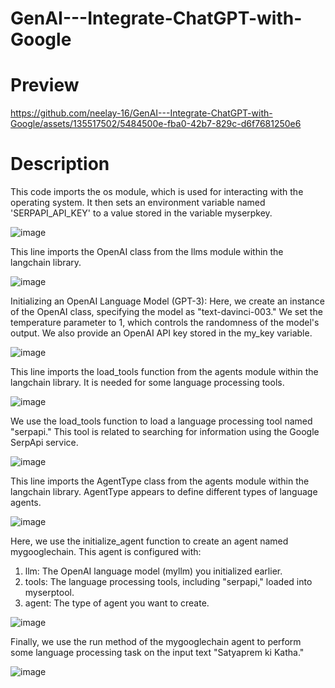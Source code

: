 # GenAI---Integrate-ChatGPT-with-Google

# Preview

https://github.com/neelay-16/GenAI---Integrate-ChatGPT-with-Google/assets/135517502/5484500e-fba0-42b7-829c-d6f7681250e6


# Description

This code imports the os module, which is used for interacting with the operating system. It then sets an environment variable named 'SERPAPI_API_KEY' to a value stored in the variable myserpkey.

![image](https://github.com/neelay-16/GenAI---Integrate-ChatGPT-with-Google/assets/135517502/1ceabcbd-f611-49b2-9ba2-2a05144096d0)

This line imports the OpenAI class from the llms module within the langchain library.

![image](https://github.com/neelay-16/GenAI---Integrate-ChatGPT-with-Google/assets/135517502/c9627b57-dabf-41ba-8b1b-1e5a9ef2a11c)


Initializing an OpenAI Language Model (GPT-3):
Here, we create an instance of the OpenAI class, specifying the model as "text-davinci-003." We set the temperature parameter to 1, which controls the randomness of the model's output. We also provide an OpenAI API key stored in the my_key variable.

![image](https://github.com/neelay-16/GenAI---Integrate-ChatGPT-with-Google/assets/135517502/d59d7391-0505-419e-82be-1fd7c28a0f0f)

This line imports the load_tools function from the agents module within the langchain library. It is needed for some language processing tools.

![image](https://github.com/neelay-16/GenAI---Integrate-ChatGPT-with-Google/assets/135517502/a77a8534-cb42-4b1e-ac06-e5757a2ab58d)

We use the load_tools function to load a language processing tool named "serpapi." This tool is related to searching for information using the Google SerpApi service.

![image](https://github.com/neelay-16/GenAI---Integrate-ChatGPT-with-Google/assets/135517502/387ebbd3-bd4e-45e4-a674-8ba7ebe56e66)

This line imports the AgentType class from the agents module within the langchain library. AgentType appears to define different types of language agents.

![image](https://github.com/neelay-16/GenAI---Integrate-ChatGPT-with-Google/assets/135517502/4906893b-d70f-4f3a-bb32-5bd607730888)

Here, we use the initialize_agent function to create an agent named mygooglechain. This agent is configured with:
1. llm: The OpenAI language model (myllm) you initialized earlier.
2. tools: The language processing tools, including "serpapi," loaded into myserptool.
3. agent: The type of agent you want to create.

![image](https://github.com/neelay-16/GenAI---Integrate-ChatGPT-with-Google/assets/135517502/daf7a11b-35b4-4115-9bf0-55b2cd0bd606)


Finally, we use the run method of the mygooglechain agent to perform some language processing task on the input text "Satyaprem ki Katha."

![image](https://github.com/neelay-16/GenAI---Integrate-ChatGPT-with-Google/assets/135517502/601d0295-2369-4bd7-8243-5428d4e164d9)









